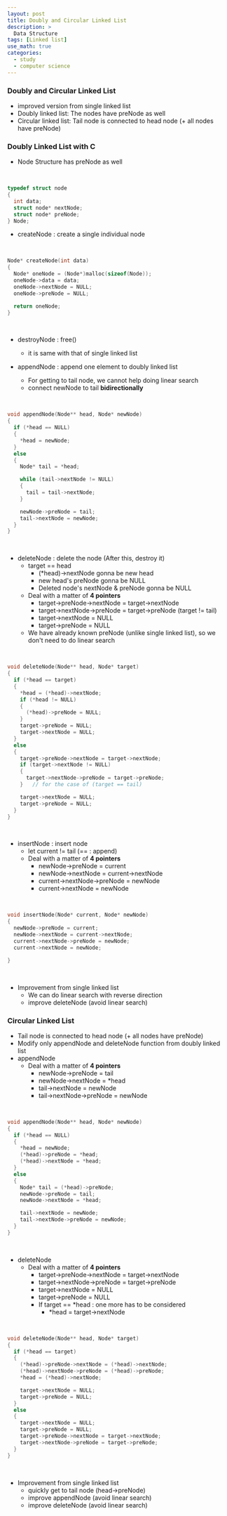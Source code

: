 ```yaml
---
layout: post
title: Doubly and Circular Linked List
description: >
  Data Structure
tags: [Linked list]
use_math: true
categories:
  - study
  - computer science
---
```

### Doubly and Circular Linked List
* improved version from single linked list
* Doubly linked list: The nodes have preNode as well
* Circular linked list: Tail node is connected to head node (+ all nodes have preNode)

### Doubly Linked List with C
* Node Structure has preNode as well

<br>

~~~c
typedef struct node
{
  int data;
  struct node* nextNode;
  struct node* preNode;
} Node;
~~~

* createNode : create a single individual node

<br>

~~~c
Node* createNode(int data)
{
  Node* oneNode = (Node*)malloc(sizeof(Node));
  oneNode->data = data;
  oneNode->nextNode = NULL;
  oneNode->preNode = NULL;

  return oneNode;
}
~~~

<br>

* destroyNode : free()
  * it is same with that of single linked list

* appendNode : append one element to doubly linked list
  * For getting to tail node, we cannot help doing linear search
  * connect newNode to tail **bidirectionally**

<br>

~~~c
void appendNode(Node** head, Node* newNode)
{
  if (*head == NULL)
  {
    *head = newNode;
  }
  else
  {
    Node* tail = *head;

    while (tail->nextNode != NULL)
    {
      tail = tail->nextNode;
    }

    newNode->preNode = tail;
    tail->nextNode = newNode;  
  }
}
~~~

<br>

* deleteNode : delete the node (After this, destroy it)
  * target == head
    * (*head)->nextNode gonna be new head
    * new head's preNode gonna be NULL
    * Deleted node's nextNode & preNode gonna be NULL
  * Deal with a matter of **4 pointers**
    * target->preNode->nextNode = target->nextNode
    * target->nextNode->preNode = target->preNode (target != tail)
    * target->nextNode = NULL
    * target->preNode = NULL
  * We have already known preNode (unlike single linked list), so we don't need to do linear search


<br>

~~~c
void deleteNode(Node** head, Node* target)
{
  if (*head == target)
  {
    *head = (*head)->nextNode;
    if (*head != NULL)
    {
      (*head)->preNode = NULL;
    }
    target->preNode = NULL;
    target->nextNode = NULL;
  }
  else
  {
    target->preNode->nextNode = target->nextNode;
    if (target->nextNode != NULL)
    {
      target->nextNode->preNode = target->preNode;
    }   // for the case of (target == tail)

    target->nextNode = NULL;
    target->preNode = NULL;
  }
}
~~~

<br>

* insertNode : insert node
  * let current != tail (== : append)
  * Deal with a matter of **4 pointers**
    * newNode->preNode = current
    * newNode->nextNode = current->nextNode
    * current->nextNode->preNode = newNode
    * current->nextNode = newNode

<br>

~~~c
void insertNode(Node* current, Node* newNode)
{
  newNode->preNode = current;
  newNode->nextNode = current->nextNode;
  current->nextNode->preNode = newNode;
  current->nextNode = newNode;

}
~~~

<br>

* Improvement from single linked list
  * We can do linear search with reverse direction
  * improve deleteNode (avoid linear search)

### Circular Linked List
* Tail node is connected to head node (+ all nodes have preNode)
* Modify only appendNode and deleteNode function from doubly linked list
* appendNode
  * Deal with a matter of **4 pointers**
    * newNode->preNode = tail
    * newNode->nextNode = *head
    * tail->nextNode = newNode
    * tail->nextNode->preNode = newNode

<br>

~~~c
void appendNode(Node** head, Node* newNode)
{
  if (*head == NULL)
  {
    *head = newNode;
    (*head)->preNode = *head;
    (*head)->nextNode = *head;
  }
  else
  {
    Node* tail = (*head)->preNode;
    newNode->preNode = tail;
    newNode->nextNode = *head;

    tail->nextNode = newNode;
    tail->nextNode->preNode = newNode;
  }
}
~~~

<br>

* deleteNode
  * Deal with a matter of **4 pointers**
    * target->preNode->nextNode = target->nextNode
    * target->nextNode->preNode = target->preNode
    * target->nextNode = NULL
    * target->preNode = NULL
    * If target == *head : one more has to be considered
      * *head = target->nextNode


<br>

~~~c
void deleteNode(Node** head, Node* target)
{
  if (*head == target)
  {
    (*head)->preNode->nextNode = (*head)->nextNode;
    (*head)->nextNode->preNode = (*head)->preNode;
    *head = (*head)->nextNode;

    target->nextNode = NULL;
    target->preNode = NULL;
  }
  else
  {
    target->nextNode = NULL;
    target->preNode = NULL;
    target->preNode->nextNode = target->nextNode;
    target->nextNode->preNode = target->preNode;
  }
}


~~~

<br>

* Improvement from single linked list
  * quickly get to tail node (head->preNode)
  * improve appendNode (avoid linear search)
  * improve deleteNode (avoid linear search)
